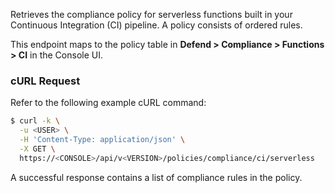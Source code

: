 Retrieves the compliance policy for serverless functions built in your Continuous Integration (CI) pipeline.
A policy consists of ordered rules.

This endpoint maps to the policy table in **Defend > Compliance > Functions > CI** in the Console UI.

### cURL Request

Refer to the following example cURL command:

```bash
$ curl -k \
  -u <USER> \
  -H 'Content-Type: application/json' \
  -X GET \
  https://<CONSOLE>/api/v<VERSION>/policies/compliance/ci/serverless
```

A successful response contains a list of compliance rules in the policy.


